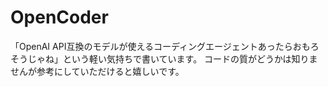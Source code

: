 # OpenCoder
「OpenAI API互換のモデルが使えるコーディングエージェントあったらおもろそうじゃね」という軽い気持ちで書いています。
コードの質がどうかは知りませんが参考にしていただけると嬉しいです。
